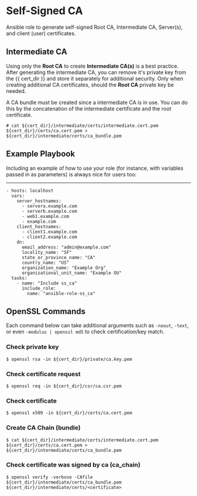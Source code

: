 Self-Signed CA
=========

Ansible role to generate self-signed Root CA, Intermediate CA, Server(s), and client (user) certificates.

Intermediate CA
--------------

Using only the **Root CA** to create **Intermediate CA(s)** is a best practice. After generating the intermediate CA, you can remove it's private key from the {{ cert_dir }} and store it separately for additional security. Only when creating additional CA certificates, should the **Root CA** private key be needed.

A CA bundle must be created since a intermediate CA is in use. You can do this by the concatenation of the intermediate certificate and the root certificate.

    # cat ${cert_dir}/intermediate/certs/intermediate.cert.pem ${cert_dir}/certs/ca.cert.pem > ${cert_dir}/intermediate/certs/ca_bundle.pem

Example Playbook
----------------

Including an example of how to use your role (for instance, with variables passed in as parameters) is always nice for users too:

---
    - hosts: localhost
      vars:
        server_hostnames:
          - servera.example.com
          - serverb.example.com
          - web1.example.com
          - example.com
        client_hostnames:
          - client1.example.com
          - client2.example.com
        dn:
          email_address: "admin@example.com"
          locality_name: "SF"
          state_or_province_name: "CA"
          country_name: "US"
          organization_name: "Example Org"
          organizational_unit_name: "Example OU"
      tasks:
        - name: "Include ss_ca"
          include_role:
            name: "ansible-role-ss_ca"


## OpenSSL Commands

Each command below can take additional arguments such as `-noout`, `-text`, or even `-modulus | openssl md5` to check certification/key match.

### Check private key

    $ openssl rsa -in ${cert_dir}/private/ca.key.pem

### Check certificate request

    $ openssl req -in ${cert_dir}/csr/ca.csr.pem

### Check certificate

    $ openssl x509 -in ${cert_dir}/certs/ca.cert.pem

### Create CA Chain (bundle)

    $ cat ${cert_dir}/intermediate/certs/intermediate.cert.pem ${cert_dir}/certs/ca.cert.pem > ${cert_dir}/intermediate/certs/ca_bundle.pem

### Check certificate was signed by ca (ca_chain)

    $ openssl verify -verbose -CAfile ${cert_dir}/intermediate/certs/ca_bundle.pem ${cert_dir}/intermediate/certs/<certificate>